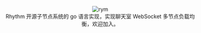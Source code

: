 <p align = "center">
<img alt="rym" src="https://tmx.fishpi.cn/image/rym.png">
<br>
Rhythm 开源子节点系统的 go 语言实现，实现聊天室 WebSocket 多节点负载均衡，欢迎加入。